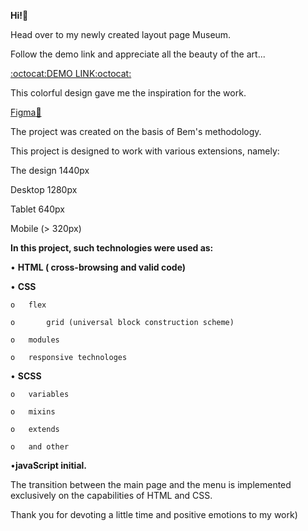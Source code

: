 <strong>Hi!:wave:</strong>

Head over to my newly created layout page  Museum.

Follow the demo link and appreciate all the beauty of the art...

[:octocat:DEMO LINK:octocat:]( https://serhiivovchenko.github.io/Miami-landing_page/)

This colorful design gave me the inspiration for the work.

[Figma:rocket:](https://www.figma.com/file/HL3XGt5ZatvJoYBhOaWY5x/museum-prototype?node-id=323-1957)

The project was created on the basis of Bem's methodology.

This project is designed to work with various extensions, namely:

The design 1440px

Desktop 1280px

Tablet 640px

Mobile (> 320px)


<strong>In this project, such technologies were used as:</strong>
    
  •	 <strong>HTML ( cross-browsing and valid code)</strong>
  
  •	 <strong>CSS</strong>
  
    o	flex
    
    o       grid (universal block construction scheme)
    
    o	modules
    
    o	responsive technologes
    
  •	 <strong>SCSS</strong>
  
    o	variables
    
    o	mixins
    
    o	extends
    
    o	and other
  
   •<strong>javaScript initial.</strong>


The transition between the main page and the menu is implemented exclusively on the capabilities of HTML and CSS.

Thank you for devoting a little time and positive emotions to my work)
